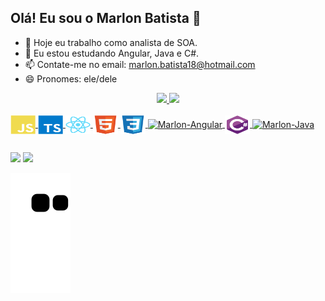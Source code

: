 ## Olá! Eu sou o Marlon Batista 👋

- 🔭 Hoje eu trabalho como analista de SOA.
- 🌱 Eu estou estudando Angular, Java e C#.
- 📫 Contate-me no email: marlon.batista18@hotmail.com
- 😄 Pronomes: ele/dele

<div align="center">
  <a href="https://github.com/marlonbatista">
  <img height="180em" src="https://github-readme-stats.vercel.app/api?username=marlonbatista&show_icons=true&theme=tokyonight&include_all_commits=true&count_private=true"/>
  <img height="180em" src="https://github-readme-stats.vercel.app/api/top-langs/?username=marlonbatista&layout=compact&langs_count=7&theme=tokyonight"/>
</div>

  <div style="display: inline_block"><br>
  <img align="center" alt="Marlon-Js" height="30" width="40" src="https://raw.githubusercontent.com/devicons/devicon/master/icons/javascript/javascript-plain.svg">
  <img align="center" alt="Marlon-Ts" height="30" width="40" src="https://raw.githubusercontent.com/devicons/devicon/master/icons/typescript/typescript-plain.svg">
  <img align="center" alt="Marlon-React" height="30" width="40" src="https://raw.githubusercontent.com/devicons/devicon/master/icons/react/react-original.svg">
  <img align="center" alt="Marlon-HTML" height="30" width="40" src="https://raw.githubusercontent.com/devicons/devicon/master/icons/html5/html5-original.svg">
  <img align="center" alt="Marlon-CSS" height="30" width="40" src="https://raw.githubusercontent.com/devicons/devicon/master/icons/css3/css3-original.svg">
  <img align="center" alt="Marlon-Angular" height="30" width="40" src="https://cdn.jsdelivr.net/gh/devicons/devicon/icons/angularjs/angularjs-original.svg">
  <img align="center" alt="Marlon-Csharp" height="30" width="40" src="https://raw.githubusercontent.com/devicons/devicon/master/icons/csharp/csharp-original.svg">
  <img align="center" alt="Marlon-Java" height="30" width="40" src="https://raw.githubusercontent.com/jmnote/z-icons/master/svg/java.svg" />
</div>
 
  ##
 
<div> 
  <a href = "mailto:marlonn.batista25@gmail.com"><img src="https://img.shields.io/badge/Gmail-D14836?style=for-the-badge&logo=gmail&logoColor=white" target="_blank"></a>
  <a href="https://www.linkedin.com/in/marlon-batista-859a7113b/" target="_blank"><img src="https://img.shields.io/badge/-LinkedIn-%230077B5?style=for-the-badge&logo=linkedin&logoColor=white" target="_blank"></a> 
 
  ![Snake animation](https://github.com/marlonbatista/marlonbatista/blob/output/github-contribution-grid-snake.svg)
 
</div>
